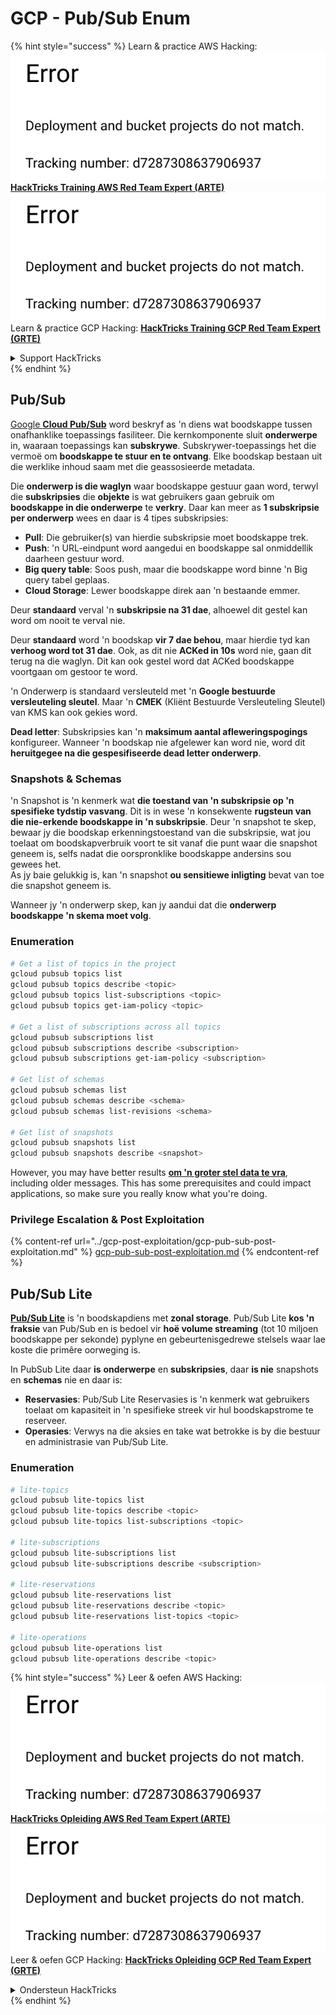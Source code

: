 # GCP - Pub/Sub Enum

{% hint style="success" %}
Learn & practice AWS Hacking:<img src="../../../.gitbook/assets/image (1) (1).png" alt="" data-size="line">[**HackTricks Training AWS Red Team Expert (ARTE)**](https://training.hacktricks.xyz/courses/arte)<img src="../../../.gitbook/assets/image (1) (1).png" alt="" data-size="line">\
Learn & practice GCP Hacking: <img src="../../../.gitbook/assets/image (2).png" alt="" data-size="line">[**HackTricks Training GCP Red Team Expert (GRTE)**<img src="../../../.gitbook/assets/image (2).png" alt="" data-size="line">](https://training.hacktricks.xyz/courses/grte)

<details>

<summary>Support HackTricks</summary>

* Check the [**subscription plans**](https://github.com/sponsors/carlospolop)!
* **Join the** 💬 [**Discord group**](https://discord.gg/hRep4RUj7f) or the [**telegram group**](https://t.me/peass) or **follow** us on **Twitter** 🐦 [**@hacktricks\_live**](https://twitter.com/hacktricks\_live)**.**
* **Share hacking tricks by submitting PRs to the** [**HackTricks**](https://github.com/carlospolop/hacktricks) and [**HackTricks Cloud**](https://github.com/carlospolop/hacktricks-cloud) github repos.

</details>
{% endhint %}

## Pub/Sub <a href="#reviewing-cloud-pubsub" id="reviewing-cloud-pubsub"></a>

[Google **Cloud Pub/Sub**](https://cloud.google.com/pubsub/) word beskryf as 'n diens wat boodskappe tussen onafhanklike toepassings fasiliteer. Die kernkomponente sluit **onderwerpe** in, waaraan toepassings kan **subskrywe**. Subskrywer-toepassings het die vermoë om **boodskappe te stuur en te ontvang**. Elke boodskap bestaan uit die werklike inhoud saam met die geassosieerde metadata.

Die **onderwerp is die waglyn** waar boodskappe gestuur gaan word, terwyl die **subskripsies** die **objekte** is wat gebruikers gaan gebruik om **boodskappe in die onderwerpe** te **verkry**. Daar kan meer as **1 subskripsie per onderwerp** wees en daar is 4 tipes subskripsies:

* **Pull**: Die gebruiker(s) van hierdie subskripsie moet boodskappe trek.
* **Push**: 'n URL-eindpunt word aangedui en boodskappe sal onmiddellik daarheen gestuur word.
* **Big query table**: Soos push, maar die boodskappe word binne 'n Big query tabel geplaas.
* **Cloud Storage**: Lewer boodskappe direk aan 'n bestaande emmer.

Deur **standaard** verval 'n **subskripsie na 31 dae**, alhoewel dit gestel kan word om nooit te verval nie.

Deur **standaard** word 'n boodskap **vir 7 dae behou**, maar hierdie tyd kan **verhoog word tot 31 dae**. Ook, as dit nie **ACKed in 10s** word nie, gaan dit terug na die waglyn. Dit kan ook gestel word dat ACKed boodskappe voortgaan om gestoor te word.

'n Onderwerp is standaard versleuteld met 'n **Google bestuurde versleuteling sleutel**. Maar 'n **CMEK** (Kliënt Bestuurde Versleuteling Sleutel) van KMS kan ook gekies word.

**Dead letter**: Subskripsies kan 'n **maksimum aantal afleweringspogings** konfigureer. Wanneer 'n boodskap nie afgelewer kan word nie, word dit **heruitgegee na die gespesifiseerde dead letter onderwerp**.

### Snapshots & Schemas

'n Snapshot is 'n kenmerk wat **die toestand van 'n subskripsie op 'n spesifieke tydstip vasvang**. Dit is in wese 'n konsekwente **rugsteun van die nie-erkende boodskappe in 'n subskripsie**. Deur 'n snapshot te skep, bewaar jy die boodskap erkenningstoestand van die subskripsie, wat jou toelaat om boodskapverbruik voort te sit vanaf die punt waar die snapshot geneem is, selfs nadat die oorspronklike boodskappe andersins sou gewees het.\
As jy baie gelukkig is, kan 'n snapshot **ou sensitiewe inligting** bevat van toe die snapshot geneem is.

Wanneer jy 'n onderwerp skep, kan jy aandui dat die **onderwerp boodskappe 'n skema moet volg**.

### Enumeration
```bash
# Get a list of topics in the project
gcloud pubsub topics list
gcloud pubsub topics describe <topic>
gcloud pubsub topics list-subscriptions <topic>
gcloud pubsub topics get-iam-policy <topic>

# Get a list of subscriptions across all topics
gcloud pubsub subscriptions list
gcloud pubsub subscriptions describe <subscription>
gcloud pubsub subscriptions get-iam-policy <subscription>

# Get list of schemas
gcloud pubsub schemas list
gcloud pubsub schemas describe <schema>
gcloud pubsub schemas list-revisions <schema>

# Get list of snapshots
gcloud pubsub snapshots list
gcloud pubsub snapshots describe <snapshot>
```
However, you may have better results [**om 'n groter stel data te vra**](https://cloud.google.com/pubsub/docs/replay-overview), including older messages. This has some prerequisites and could impact applications, so make sure you really know what you're doing.

### Privilege Escalation & Post Exploitation

{% content-ref url="../gcp-post-exploitation/gcp-pub-sub-post-exploitation.md" %}
[gcp-pub-sub-post-exploitation.md](../gcp-post-exploitation/gcp-pub-sub-post-exploitation.md)
{% endcontent-ref %}

## Pub/Sub Lite

[**Pub/Sub Lite**](https://cloud.google.com/pubsub/docs/choosing-pubsub-or-lite) is 'n boodskapdiens met **zonal storage**. Pub/Sub Lite **kos 'n fraksie** van Pub/Sub en is bedoel vir **hoë volume streaming** (tot 10 miljoen boodskappe per sekonde) pyplyne en gebeurtenisgedrewe stelsels waar lae koste die primêre oorweging is.

In PubSub Lite daar **is** **onderwerpe** en **subskripsies**, daar **is nie** snapshots en **schemas** nie en daar is:

* **Reservasies**: Pub/Sub Lite Reservasies is 'n kenmerk wat gebruikers toelaat om kapasiteit in 'n spesifieke streek vir hul boodskapstrome te reserveer.
* **Operasies**: Verwys na die aksies en take wat betrokke is by die bestuur en administrasie van Pub/Sub Lite.

### Enumeration
```bash
# lite-topics
gcloud pubsub lite-topics list
gcloud pubsub lite-topics describe <topic>
gcloud pubsub lite-topics list-subscriptions <topic>

# lite-subscriptions
gcloud pubsub lite-subscriptions list
gcloud pubsub lite-subscriptions describe <subscription>

# lite-reservations
gcloud pubsub lite-reservations list
gcloud pubsub lite-reservations describe <topic>
gcloud pubsub lite-reservations list-topics <topic>

# lite-operations
gcloud pubsub lite-operations list
gcloud pubsub lite-operations describe <topic>
```
{% hint style="success" %}
Leer & oefen AWS Hacking:<img src="../../../.gitbook/assets/image (1) (1).png" alt="" data-size="line">[**HackTricks Opleiding AWS Red Team Expert (ARTE)**](https://training.hacktricks.xyz/courses/arte)<img src="../../../.gitbook/assets/image (1) (1).png" alt="" data-size="line">\
Leer & oefen GCP Hacking: <img src="../../../.gitbook/assets/image (2).png" alt="" data-size="line">[**HackTricks Opleiding GCP Red Team Expert (GRTE)**<img src="../../../.gitbook/assets/image (2).png" alt="" data-size="line">](https://training.hacktricks.xyz/courses/grte)

<details>

<summary>Ondersteun HackTricks</summary>

* Kyk na die [**subskripsie planne**](https://github.com/sponsors/carlospolop)!
* **Sluit aan by die** 💬 [**Discord groep**](https://discord.gg/hRep4RUj7f) of die [**telegram groep**](https://t.me/peass) of **volg** ons op **Twitter** 🐦 [**@hacktricks\_live**](https://twitter.com/hacktricks\_live)**.**
* **Deel hacking truuks deur PRs in te dien na die** [**HackTricks**](https://github.com/carlospolop/hacktricks) en [**HackTricks Cloud**](https://github.com/carlospolop/hacktricks-cloud) github repos.

</details>
{% endhint %}
